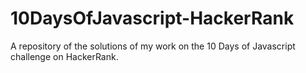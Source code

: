 # 10DaysOfJavascript-HackerRank
A repository of the solutions of my work on the 10 Days of Javascript challenge on HackerRank.
